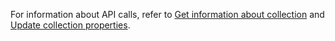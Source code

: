 For information about API calls, refer to [Get information about collection](https://www.macrometa.com/docs/api#/operations/handleCommandGet:collectionGetProperties) and [Update collection properties](https://www.macrometa.com/docs/api#/operations/handleCommandPut:modifyProperties).
